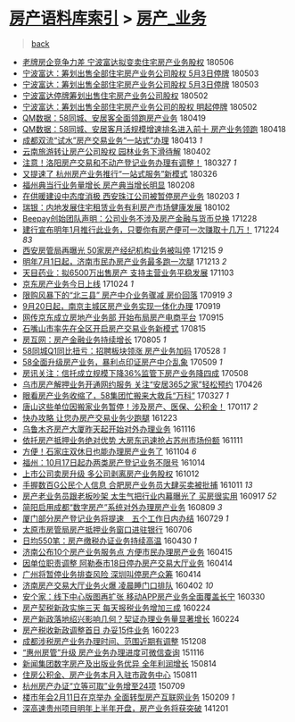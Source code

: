 [房产语料库索引](../../README.md)  > [房产_业务](房产_业务.md)
====
> [back](../README.md)

- [老牌房企竞争力差 宁波富达拟变卖住宅房产业务股权](http://jkwz.applinzi.com/ittc/7100144732598699025.html#%E8%80%81%E7%89%8C%E6%88%BF%E4%BC%81%E7%AB%9E%E4%BA%89%E5%8A%9B%E5%B7%AE+%E5%AE%81%E6%B3%A2%E5%AF%8C%E8%BE%BE%E6%8B%9F%E5%8F%98%E5%8D%96%E4%BD%8F%E5%AE%85%E6%88%BF%E4%BA%A7%E4%B8%9A%E5%8A%A1%E8%82%A1%E6%9D%83) 180506  
- [宁波富达：筹划出售全部住宅房产业务公司股权 5月3日停牌](http://jkwz.applinzi.com/ittc/7098806541497140235.html#%E5%AE%81%E6%B3%A2%E5%AF%8C%E8%BE%BE%EF%BC%9A%E7%AD%B9%E5%88%92%E5%87%BA%E5%94%AE%E5%85%A8%E9%83%A8%E4%BD%8F%E5%AE%85%E6%88%BF%E4%BA%A7%E4%B8%9A%E5%8A%A1%E5%85%AC%E5%8F%B8%E8%82%A1%E6%9D%83+5%E6%9C%883%E6%97%A5%E5%81%9C%E7%89%8C) 180503  
- [宁波富达：筹划出售全部住宅房产业务公司股权 5月3日停牌](http://jkwz.applinzi.com/ittc/7098805825936294918.html#%E5%AE%81%E6%B3%A2%E5%AF%8C%E8%BE%BE%EF%BC%9A%E7%AD%B9%E5%88%92%E5%87%BA%E5%94%AE%E5%85%A8%E9%83%A8%E4%BD%8F%E5%AE%85%E6%88%BF%E4%BA%A7%E4%B8%9A%E5%8A%A1%E5%85%AC%E5%8F%B8%E8%82%A1%E6%9D%83+5%E6%9C%883%E6%97%A5%E5%81%9C%E7%89%8C) 180503  
- [宁波富达停牌筹划出售住宅房产业务公司股权](http://jkwz.applinzi.com/ittc/7098623235086353425.html#%E5%AE%81%E6%B3%A2%E5%AF%8C%E8%BE%BE%E5%81%9C%E7%89%8C%E7%AD%B9%E5%88%92%E5%87%BA%E5%94%AE%E4%BD%8F%E5%AE%85%E6%88%BF%E4%BA%A7%E4%B8%9A%E5%8A%A1%E5%85%AC%E5%8F%B8%E8%82%A1%E6%9D%83) 180502  
- [宁波富达：筹划出售全部住宅房产业务公司的股权 明起停牌](http://jkwz.applinzi.com/ittc/7098613720869766151.html#%E5%AE%81%E6%B3%A2%E5%AF%8C%E8%BE%BE%EF%BC%9A%E7%AD%B9%E5%88%92%E5%87%BA%E5%94%AE%E5%85%A8%E9%83%A8%E4%BD%8F%E5%AE%85%E6%88%BF%E4%BA%A7%E4%B8%9A%E5%8A%A1%E5%85%AC%E5%8F%B8%E7%9A%84%E8%82%A1%E6%9D%83+%E6%98%8E%E8%B5%B7%E5%81%9C%E7%89%8C) 180502  
- [QM数据：58同城、安居客全面领跑房产业务](http://jkwz.applinzi.com/ittc/7093625779273597963.html#QM%E6%95%B0%E6%8D%AE%EF%BC%9A58%E5%90%8C%E5%9F%8E%E3%80%81%E5%AE%89%E5%B1%85%E5%AE%A2%E5%85%A8%E9%9D%A2%E9%A2%86%E8%B7%91%E6%88%BF%E4%BA%A7%E4%B8%9A%E5%8A%A1) 180419  
- [QM数据：58同城、安居客月活规模增速排名进入前十 房产业务领跑](http://jkwz.applinzi.com/ittc/7093428238921761808.html#QM%E6%95%B0%E6%8D%AE%EF%BC%9A58%E5%90%8C%E5%9F%8E%E3%80%81%E5%AE%89%E5%B1%85%E5%AE%A2%E6%9C%88%E6%B4%BB%E8%A7%84%E6%A8%A1%E5%A2%9E%E9%80%9F%E6%8E%92%E5%90%8D%E8%BF%9B%E5%85%A5%E5%89%8D%E5%8D%81+%E6%88%BF%E4%BA%A7%E4%B8%9A%E5%8A%A1%E9%A2%86%E8%B7%91) 180418  
- [成都双流“试水”房产交易业务“一站式”办理](http://jkwz.applinzi.com/ittc/7091508664714396678.html#%E6%88%90%E9%83%BD%E5%8F%8C%E6%B5%81%E2%80%9C%E8%AF%95%E6%B0%B4%E2%80%9D%E6%88%BF%E4%BA%A7%E4%BA%A4%E6%98%93%E4%B8%9A%E5%8A%A1%E2%80%9C%E4%B8%80%E7%AB%99%E5%BC%8F%E2%80%9D%E5%8A%9E%E7%90%86) 180413 *1* 
- [云南旅游转让房产公司股权 园林业务下滑待解](http://jkwz.applinzi.com/ittc/7087531638345171975.html#%E4%BA%91%E5%8D%97%E6%97%85%E6%B8%B8%E8%BD%AC%E8%AE%A9%E6%88%BF%E4%BA%A7%E5%85%AC%E5%8F%B8%E8%82%A1%E6%9D%83+%E5%9B%AD%E6%9E%97%E4%B8%9A%E5%8A%A1%E4%B8%8B%E6%BB%91%E5%BE%85%E8%A7%A3) 180402  
- [注意！洛阳房产交易和不动产登记业务办理有调整！](http://jkwz.applinzi.com/ittc/7085169198898873351.html#%E6%B3%A8%E6%84%8F%EF%BC%81%E6%B4%9B%E9%98%B3%E6%88%BF%E4%BA%A7%E4%BA%A4%E6%98%93%E5%92%8C%E4%B8%8D%E5%8A%A8%E4%BA%A7%E7%99%BB%E8%AE%B0%E4%B8%9A%E5%8A%A1%E5%8A%9E%E7%90%86%E6%9C%89%E8%B0%83%E6%95%B4%EF%BC%81) 180327 *1* 
- [又提速了 杭州房产业务推行“一站式服务”新模式](http://jkwz.applinzi.com/ittc/7084704524990415889.html#%E5%8F%88%E6%8F%90%E9%80%9F%E4%BA%86+%E6%9D%AD%E5%B7%9E%E6%88%BF%E4%BA%A7%E4%B8%9A%E5%8A%A1%E6%8E%A8%E8%A1%8C%E2%80%9C%E4%B8%80%E7%AB%99%E5%BC%8F%E6%9C%8D%E5%8A%A1%E2%80%9D%E6%96%B0%E6%A8%A1%E5%BC%8F) 180326  
- [福州典当行业务量增长 房产典当增长明显](http://jkwz.applinzi.com/ittc/7067668579250340880.html#%E7%A6%8F%E5%B7%9E%E5%85%B8%E5%BD%93%E8%A1%8C%E4%B8%9A%E5%8A%A1%E9%87%8F%E5%A2%9E%E9%95%BF+%E6%88%BF%E4%BA%A7%E5%85%B8%E5%BD%93%E5%A2%9E%E9%95%BF%E6%98%8E%E6%98%BE) 180208  
- [在供暖建设中态度消极 西安珠江公司被暂停房产业务](http://jkwz.applinzi.com/ittc/7065786755653829638.html#%E5%9C%A8%E4%BE%9B%E6%9A%96%E5%BB%BA%E8%AE%BE%E4%B8%AD%E6%80%81%E5%BA%A6%E6%B6%88%E6%9E%81+%E8%A5%BF%E5%AE%89%E7%8F%A0%E6%B1%9F%E5%85%AC%E5%8F%B8%E8%A2%AB%E6%9A%82%E5%81%9C%E6%88%BF%E4%BA%A7%E4%B8%9A%E5%8A%A1) 180203 *1* 
- [瑞银：内地发展住宅租赁业务有利房产市场健康发展](http://jkwz.applinzi.com/ittc/7053941154565850123.html#%E7%91%9E%E9%93%B6%EF%BC%9A%E5%86%85%E5%9C%B0%E5%8F%91%E5%B1%95%E4%BD%8F%E5%AE%85%E7%A7%9F%E8%B5%81%E4%B8%9A%E5%8A%A1%E6%9C%89%E5%88%A9%E6%88%BF%E4%BA%A7%E5%B8%82%E5%9C%BA%E5%81%A5%E5%BA%B7%E5%8F%91%E5%B1%95) 180102  
- [Beepay创始团队声明：公司业务不涉及房产金融与货币兑换](http://jkwz.applinzi.com/ittc/7052127992946361361.html#Beepay%E5%88%9B%E5%A7%8B%E5%9B%A2%E9%98%9F%E5%A3%B0%E6%98%8E%EF%BC%9A%E5%85%AC%E5%8F%B8%E4%B8%9A%E5%8A%A1%E4%B8%8D%E6%B6%89%E5%8F%8A%E6%88%BF%E4%BA%A7%E9%87%91%E8%9E%8D%E4%B8%8E%E8%B4%A7%E5%B8%81%E5%85%91%E6%8D%A2) 171228  
- [建行宣布明年1月推行此业务，只要你有房产便可一次赚取十几万！](http://jkwz.applinzi.com/ittc/7050656281646334993.html#%E5%BB%BA%E8%A1%8C%E5%AE%A3%E5%B8%83%E6%98%8E%E5%B9%B41%E6%9C%88%E6%8E%A8%E8%A1%8C%E6%AD%A4%E4%B8%9A%E5%8A%A1%EF%BC%8C%E5%8F%AA%E8%A6%81%E4%BD%A0%E6%9C%89%E6%88%BF%E4%BA%A7%E4%BE%BF%E5%8F%AF%E4%B8%80%E6%AC%A1%E8%B5%9A%E5%8F%96%E5%8D%81%E5%87%A0%E4%B8%87%EF%BC%81) 171224 *83* 
- [西安房管局再曝光 50家房产经纪机构业务被叫停](http://jkwz.applinzi.com/ittc/7047297797152310289.html#%E8%A5%BF%E5%AE%89%E6%88%BF%E7%AE%A1%E5%B1%80%E5%86%8D%E6%9B%9D%E5%85%89+50%E5%AE%B6%E6%88%BF%E4%BA%A7%E7%BB%8F%E7%BA%AA%E6%9C%BA%E6%9E%84%E4%B8%9A%E5%8A%A1%E8%A2%AB%E5%8F%AB%E5%81%9C) 171215 *9* 
- [明年7月1日起，济南市民办房产业务最多跑一次腿](http://jkwz.applinzi.com/ittc/7046671243472798737.html#%E6%98%8E%E5%B9%B47%E6%9C%881%E6%97%A5%E8%B5%B7%EF%BC%8C%E6%B5%8E%E5%8D%97%E5%B8%82%E6%B0%91%E5%8A%9E%E6%88%BF%E4%BA%A7%E4%B8%9A%E5%8A%A1%E6%9C%80%E5%A4%9A%E8%B7%91%E4%B8%80%E6%AC%A1%E8%85%BF) 171213 *2* 
- [天目药业：拟6500万出售房产 支持主营业务平稳发展](http://jkwz.applinzi.com/ittc/7031755386821018640.html#%E5%A4%A9%E7%9B%AE%E8%8D%AF%E4%B8%9A%EF%BC%9A%E6%8B%9F6500%E4%B8%87%E5%87%BA%E5%94%AE%E6%88%BF%E4%BA%A7+%E6%94%AF%E6%8C%81%E4%B8%BB%E8%90%A5%E4%B8%9A%E5%8A%A1%E5%B9%B3%E7%A8%B3%E5%8F%91%E5%B1%95) 171103  
- [京东房产业务今日上线](http://jkwz.applinzi.com/ittc/7028101990813533200.html#%E4%BA%AC%E4%B8%9C%E6%88%BF%E4%BA%A7%E4%B8%9A%E5%8A%A1%E4%BB%8A%E6%97%A5%E4%B8%8A%E7%BA%BF) 171024 *1* 
- [限购风暴下的“北三县” 房产中介业务骤减 房价回落](http://jkwz.applinzi.com/ittc/7014994634634445841.html#%E9%99%90%E8%B4%AD%E9%A3%8E%E6%9A%B4%E4%B8%8B%E7%9A%84%E2%80%9C%E5%8C%97%E4%B8%89%E5%8E%BF%E2%80%9D+%E6%88%BF%E4%BA%A7%E4%B8%AD%E4%BB%8B%E4%B8%9A%E5%8A%A1%E9%AA%A4%E5%87%8F+%E6%88%BF%E4%BB%B7%E5%9B%9E%E8%90%BD) 170919 *3* 
- [9月20日起，南京主城区房产业务实现一体化办理](http://jkwz.applinzi.com/ittc/7014983691636573200.html#9%E6%9C%8820%E6%97%A5%E8%B5%B7%EF%BC%8C%E5%8D%97%E4%BA%AC%E4%B8%BB%E5%9F%8E%E5%8C%BA%E6%88%BF%E4%BA%A7%E4%B8%9A%E5%8A%A1%E5%AE%9E%E7%8E%B0%E4%B8%80%E4%BD%93%E5%8C%96%E5%8A%9E%E7%90%86) 170919  
- [网传京东成立房地产业务部 开始布局房产电商平台](http://jkwz.applinzi.com/ittc/7013482025775006737.html#%E7%BD%91%E4%BC%A0%E4%BA%AC%E4%B8%9C%E6%88%90%E7%AB%8B%E6%88%BF%E5%9C%B0%E4%BA%A7%E4%B8%9A%E5%8A%A1%E9%83%A8+%E5%BC%80%E5%A7%8B%E5%B8%83%E5%B1%80%E6%88%BF%E4%BA%A7%E7%94%B5%E5%95%86%E5%B9%B3%E5%8F%B0) 170915  
- [石嘴山市率先在全区开启房产交易业务新模式](http://jkwz.applinzi.com/ittc/7002066349030114320.html#%E7%9F%B3%E5%98%B4%E5%B1%B1%E5%B8%82%E7%8E%87%E5%85%88%E5%9C%A8%E5%85%A8%E5%8C%BA%E5%BC%80%E5%90%AF%E6%88%BF%E4%BA%A7%E4%BA%A4%E6%98%93%E4%B8%9A%E5%8A%A1%E6%96%B0%E6%A8%A1%E5%BC%8F) 170815  
- [房互网：房产金融业务持续增长](http://jkwz.applinzi.com/ittc/6998184648176567312.html#%E6%88%BF%E4%BA%92%E7%BD%91%EF%BC%9A%E6%88%BF%E4%BA%A7%E9%87%91%E8%9E%8D%E4%B8%9A%E5%8A%A1%E6%8C%81%E7%BB%AD%E5%A2%9E%E9%95%BF) 170805 *1* 
- [58同城Q1同比扭亏：招聘板块领涨 房产业务加码](http://jkwz.applinzi.com/ittc/6972744262306235396.html#58%E5%90%8C%E5%9F%8EQ1%E5%90%8C%E6%AF%94%E6%89%AD%E4%BA%8F%EF%BC%9A%E6%8B%9B%E8%81%98%E6%9D%BF%E5%9D%97%E9%A2%86%E6%B6%A8+%E6%88%BF%E4%BA%A7%E4%B8%9A%E5%8A%A1%E5%8A%A0%E7%A0%81) 170528 *1* 
- [58全面升级房产业务，暴利点印证房产中介乱象](http://jkwz.applinzi.com/ittc/6965683682319795204.html#58%E5%85%A8%E9%9D%A2%E5%8D%87%E7%BA%A7%E6%88%BF%E4%BA%A7%E4%B8%9A%E5%8A%A1%EF%BC%8C%E6%9A%B4%E5%88%A9%E7%82%B9%E5%8D%B0%E8%AF%81%E6%88%BF%E4%BA%A7%E4%B8%AD%E4%BB%8B%E4%B9%B1%E8%B1%A1) 170509 *1* 
- [房讯关注：信托成立规模下降36%监管下房产业务降四成](http://jkwz.applinzi.com/ittc/6965282430649893892.html#%E6%88%BF%E8%AE%AF%E5%85%B3%E6%B3%A8%EF%BC%9A%E4%BF%A1%E6%89%98%E6%88%90%E7%AB%8B%E8%A7%84%E6%A8%A1%E4%B8%8B%E9%99%8D36%25%E7%9B%91%E7%AE%A1%E4%B8%8B%E6%88%BF%E4%BA%A7%E4%B8%9A%E5%8A%A1%E9%99%8D%E5%9B%9B%E6%88%90) 170508  
- [乌市房产解押业务开通网约服务 关注“安居365之家”轻松预约](http://jkwz.applinzi.com/ittc/6960889183198512133.html#%E4%B9%8C%E5%B8%82%E6%88%BF%E4%BA%A7%E8%A7%A3%E6%8A%BC%E4%B8%9A%E5%8A%A1%E5%BC%80%E9%80%9A%E7%BD%91%E7%BA%A6%E6%9C%8D%E5%8A%A1+%E5%85%B3%E6%B3%A8%E2%80%9C%E5%AE%89%E5%B1%85365%E4%B9%8B%E5%AE%B6%E2%80%9D%E8%BD%BB%E6%9D%BE%E9%A2%84%E7%BA%A6) 170426  
- [眼看房产业务收缩了，58集团忙搬来大救兵“万科”](http://jkwz.applinzi.com/ittc/6949806593943274500.html#%E7%9C%BC%E7%9C%8B%E6%88%BF%E4%BA%A7%E4%B8%9A%E5%8A%A1%E6%94%B6%E7%BC%A9%E4%BA%86%EF%BC%8C58%E9%9B%86%E5%9B%A2%E5%BF%99%E6%90%AC%E6%9D%A5%E5%A4%A7%E6%95%91%E5%85%B5%E2%80%9C%E4%B8%87%E7%A7%91%E2%80%9D) 170327 *1* 
- [唐山这些单位因搬家业务暂停！涉及房产、医保、公积金！](http://jkwz.applinzi.com/ittc/6924165876814447620.html#%E5%94%90%E5%B1%B1%E8%BF%99%E4%BA%9B%E5%8D%95%E4%BD%8D%E5%9B%A0%E6%90%AC%E5%AE%B6%E4%B8%9A%E5%8A%A1%E6%9A%82%E5%81%9C%EF%BC%81%E6%B6%89%E5%8F%8A%E6%88%BF%E4%BA%A7%E3%80%81%E5%8C%BB%E4%BF%9D%E3%80%81%E5%85%AC%E7%A7%AF%E9%87%91%EF%BC%81) 170117 *2* 
- [快办攻略 让您办房产交易业务少跑腿](http://jkwz.applinzi.com/ittc/6914758964633142277.html#%E5%BF%AB%E5%8A%9E%E6%94%BB%E7%95%A5+%E8%AE%A9%E6%82%A8%E5%8A%9E%E6%88%BF%E4%BA%A7%E4%BA%A4%E6%98%93%E4%B8%9A%E5%8A%A1%E5%B0%91%E8%B7%91%E8%85%BF) 161223  
- [乌鲁木齐房产大厦昨天起开始对外办理业务](http://jkwz.applinzi.com/ittc/6900906791352665092.html#%E4%B9%8C%E9%B2%81%E6%9C%A8%E9%BD%90%E6%88%BF%E4%BA%A7%E5%A4%A7%E5%8E%A6%E6%98%A8%E5%A4%A9%E8%B5%B7%E5%BC%80%E5%A7%8B%E5%AF%B9%E5%A4%96%E5%8A%9E%E7%90%86%E4%B8%9A%E5%8A%A1) 161116  
- [依托房产抵押业务绝对优势 大房东迅速抢占苏州市场份额](http://jkwz.applinzi.com/ittc/6899235599042479108.html#%E4%BE%9D%E6%89%98%E6%88%BF%E4%BA%A7%E6%8A%B5%E6%8A%BC%E4%B8%9A%E5%8A%A1%E7%BB%9D%E5%AF%B9%E4%BC%98%E5%8A%BF+%E5%A4%A7%E6%88%BF%E4%B8%9C%E8%BF%85%E9%80%9F%E6%8A%A2%E5%8D%A0%E8%8B%8F%E5%B7%9E%E5%B8%82%E5%9C%BA%E4%BB%BD%E9%A2%9D) 161111  
- [方便！石家庄双休日也能办理房产业务了](http://jkwz.applinzi.com/ittc/6896555101195338756.html#%E6%96%B9%E4%BE%BF%EF%BC%81%E7%9F%B3%E5%AE%B6%E5%BA%84%E5%8F%8C%E4%BC%91%E6%97%A5%E4%B9%9F%E8%83%BD%E5%8A%9E%E7%90%86%E6%88%BF%E4%BA%A7%E4%B8%9A%E5%8A%A1%E4%BA%86) 161104 *6* 
- [福州：10月17日起办两类房产登记业务不限号](http://jkwz.applinzi.com/ittc/6888776765555606533.html#%E7%A6%8F%E5%B7%9E%EF%BC%9A10%E6%9C%8817%E6%97%A5%E8%B5%B7%E5%8A%9E%E4%B8%A4%E7%B1%BB%E6%88%BF%E4%BA%A7%E7%99%BB%E8%AE%B0%E4%B8%9A%E5%8A%A1%E4%B8%8D%E9%99%90%E5%8F%B7) 161014  
- [上市公司卖房升级 多公司剥离房产业务股权](http://jkwz.applinzi.com/ittc/6888206958837892101.html#%E4%B8%8A%E5%B8%82%E5%85%AC%E5%8F%B8%E5%8D%96%E6%88%BF%E5%8D%87%E7%BA%A7+%E5%A4%9A%E5%85%AC%E5%8F%B8%E5%89%A5%E7%A6%BB%E6%88%BF%E4%BA%A7%E4%B8%9A%E5%8A%A1%E8%82%A1%E6%9D%83) 161012  
- [手握数百G公民个人信息 合肥房产业务员大肆买卖被批捕](http://jkwz.applinzi.com/ittc/6887624422663390212.html#%E6%89%8B%E6%8F%A1%E6%95%B0%E7%99%BEG%E5%85%AC%E6%B0%91%E4%B8%AA%E4%BA%BA%E4%BF%A1%E6%81%AF+%E5%90%88%E8%82%A5%E6%88%BF%E4%BA%A7%E4%B8%9A%E5%8A%A1%E5%91%98%E5%A4%A7%E8%82%86%E4%B9%B0%E5%8D%96%E8%A2%AB%E6%89%B9%E6%8D%95) 161011 *13* 
- [房产老业务员跟老板吵架 太生气把行业内幕曝光了 买房很实用](http://jkwz.applinzi.com/ittc/6878789813234304004.html#%E6%88%BF%E4%BA%A7%E8%80%81%E4%B8%9A%E5%8A%A1%E5%91%98%E8%B7%9F%E8%80%81%E6%9D%BF%E5%90%B5%E6%9E%B6+%E5%A4%AA%E7%94%9F%E6%B0%94%E6%8A%8A%E8%A1%8C%E4%B8%9A%E5%86%85%E5%B9%95%E6%9B%9D%E5%85%89%E4%BA%86+%E4%B9%B0%E6%88%BF%E5%BE%88%E5%AE%9E%E7%94%A8) 160917 *52* 
- [简阳启用成都“数字房产”系统对外办理房产业务](http://jkwz.applinzi.com/ittc/6864445426132059141.html#%E7%AE%80%E9%98%B3%E5%90%AF%E7%94%A8%E6%88%90%E9%83%BD%E2%80%9C%E6%95%B0%E5%AD%97%E6%88%BF%E4%BA%A7%E2%80%9D%E7%B3%BB%E7%BB%9F%E5%AF%B9%E5%A4%96%E5%8A%9E%E7%90%86%E6%88%BF%E4%BA%A7%E4%B8%9A%E5%8A%A1) 160809 *3* 
- [厦门部分房产登记业务将提速　五个工作日内办结](http://jkwz.applinzi.com/ittc/6860213782487499781.html#%E5%8E%A6%E9%97%A8%E9%83%A8%E5%88%86%E6%88%BF%E4%BA%A7%E7%99%BB%E8%AE%B0%E4%B8%9A%E5%8A%A1%E5%B0%86%E6%8F%90%E9%80%9F%E3%80%80%E4%BA%94%E4%B8%AA%E5%B7%A5%E4%BD%9C%E6%97%A5%E5%86%85%E5%8A%9E%E7%BB%93) 160729 *1* 
- [太原市房管局房产抵押业务窗口进驻银行](http://jkwz.applinzi.com/ittc/6851668917067711492.html#%E5%A4%AA%E5%8E%9F%E5%B8%82%E6%88%BF%E7%AE%A1%E5%B1%80%E6%88%BF%E4%BA%A7%E6%8A%B5%E6%8A%BC%E4%B8%9A%E5%8A%A1%E7%AA%97%E5%8F%A3%E8%BF%9B%E9%A9%BB%E9%93%B6%E8%A1%8C) 160706  
- [日均550笔：房产缴税办证业务持续高温](http://jkwz.applinzi.com/ittc/6826804210808914948.html#%E6%97%A5%E5%9D%87550%E7%AC%94%EF%BC%9A%E6%88%BF%E4%BA%A7%E7%BC%B4%E7%A8%8E%E5%8A%9E%E8%AF%81%E4%B8%9A%E5%8A%A1%E6%8C%81%E7%BB%AD%E9%AB%98%E6%B8%A9) 160430 *1* 
- [济南公布10个房产业务服务点 方便市民办理房产业务](http://jkwz.applinzi.com/ittc/6821271864139580420.html#%E6%B5%8E%E5%8D%97%E5%85%AC%E5%B8%8310%E4%B8%AA%E6%88%BF%E4%BA%A7%E4%B8%9A%E5%8A%A1%E6%9C%8D%E5%8A%A1%E7%82%B9+%E6%96%B9%E4%BE%BF%E5%B8%82%E6%B0%91%E5%8A%9E%E7%90%86%E6%88%BF%E4%BA%A7%E4%B8%9A%E5%8A%A1) 160415  
- [因单位职责调整 阿勒泰市18日停办房产交易大厅业务](http://jkwz.applinzi.com/ittc/6821016216504108037.html#%E5%9B%A0%E5%8D%95%E4%BD%8D%E8%81%8C%E8%B4%A3%E8%B0%83%E6%95%B4+%E9%98%BF%E5%8B%92%E6%B3%B0%E5%B8%8218%E6%97%A5%E5%81%9C%E5%8A%9E%E6%88%BF%E4%BA%A7%E4%BA%A4%E6%98%93%E5%A4%A7%E5%8E%85%E4%B8%9A%E5%8A%A1) 160414  
- [广州将暂停业务排查风险 深圳叫停房产众筹](http://jkwz.applinzi.com/ittc/6820983789165478917.html#%E5%B9%BF%E5%B7%9E%E5%B0%86%E6%9A%82%E5%81%9C%E4%B8%9A%E5%8A%A1%E6%8E%92%E6%9F%A5%E9%A3%8E%E9%99%A9+%E6%B7%B1%E5%9C%B3%E5%8F%AB%E5%81%9C%E6%88%BF%E4%BA%A7%E4%BC%97%E7%AD%B9) 160414  
- [济南房产交易大厅业务火爆 凌晨睡门口排队](http://jkwz.applinzi.com/ittc/6816392116766770180.html#%E6%B5%8E%E5%8D%97%E6%88%BF%E4%BA%A7%E4%BA%A4%E6%98%93%E5%A4%A7%E5%8E%85%E4%B8%9A%E5%8A%A1%E7%81%AB%E7%88%86+%E5%87%8C%E6%99%A8%E7%9D%A1%E9%97%A8%E5%8F%A3%E6%8E%92%E9%98%9F) 160402 *10* 
- [安个家：线下中心版图再扩张 移动APP房产业务全面覆盖长宁](http://jkwz.applinzi.com/ittc/6815404525443613700.html#%E5%AE%89%E4%B8%AA%E5%AE%B6%EF%BC%9A%E7%BA%BF%E4%B8%8B%E4%B8%AD%E5%BF%83%E7%89%88%E5%9B%BE%E5%86%8D%E6%89%A9%E5%BC%A0+%E7%A7%BB%E5%8A%A8APP%E6%88%BF%E4%BA%A7%E4%B8%9A%E5%8A%A1%E5%85%A8%E9%9D%A2%E8%A6%86%E7%9B%96%E9%95%BF%E5%AE%81) 160330  
- [房产契税新政实施三天 每天报税业务增加三成](http://jkwz.applinzi.com/ittc/6802446735620178949.html#%E6%88%BF%E4%BA%A7%E5%A5%91%E7%A8%8E%E6%96%B0%E6%94%BF%E5%AE%9E%E6%96%BD%E4%B8%89%E5%A4%A9+%E6%AF%8F%E5%A4%A9%E6%8A%A5%E7%A8%8E%E4%B8%9A%E5%8A%A1%E5%A2%9E%E5%8A%A0%E4%B8%89%E6%88%90) 160224  
- [房产新政落地绍兴影响几何？契证办理业务量显著增长](http://jkwz.applinzi.com/ittc/6802331560892171269.html#%E6%88%BF%E4%BA%A7%E6%96%B0%E6%94%BF%E8%90%BD%E5%9C%B0%E7%BB%8D%E5%85%B4%E5%BD%B1%E5%93%8D%E5%87%A0%E4%BD%95%EF%BC%9F%E5%A5%91%E8%AF%81%E5%8A%9E%E7%90%86%E4%B8%9A%E5%8A%A1%E9%87%8F%E6%98%BE%E8%91%97%E5%A2%9E%E9%95%BF) 160224  
- [房产税收新政调整首日 办妥15件业务](http://jkwz.applinzi.com/ittc/6802044552961590276.html#%E6%88%BF%E4%BA%A7%E7%A8%8E%E6%94%B6%E6%96%B0%E6%94%BF%E8%B0%83%E6%95%B4%E9%A6%96%E6%97%A5+%E5%8A%9E%E5%A6%A515%E4%BB%B6%E4%B8%9A%E5%8A%A1) 160223  
- [成都涉税房产业务办理时间、范围近期有调整](http://jkwz.applinzi.com/ittc/6773379754636084228.html#%E6%88%90%E9%83%BD%E6%B6%89%E7%A8%8E%E6%88%BF%E4%BA%A7%E4%B8%9A%E5%8A%A1%E5%8A%9E%E7%90%86%E6%97%B6%E9%97%B4%E3%80%81%E8%8C%83%E5%9B%B4%E8%BF%91%E6%9C%9F%E6%9C%89%E8%B0%83%E6%95%B4) 151208  
- [“惠州房管”升级 房产业务办理进度可微信查询](http://jkwz.applinzi.com/ittc/6765183843606987781.html#%E2%80%9C%E6%83%A0%E5%B7%9E%E6%88%BF%E7%AE%A1%E2%80%9D%E5%8D%87%E7%BA%A7+%E6%88%BF%E4%BA%A7%E4%B8%9A%E5%8A%A1%E5%8A%9E%E7%90%86%E8%BF%9B%E5%BA%A6%E5%8F%AF%E5%BE%AE%E4%BF%A1%E6%9F%A5%E8%AF%A2) 151116  
- [新闻集团数字房产及出版业务优异 全年利润增长](http://jkwz.applinzi.com/ittc/547650615708109702.html#%E6%96%B0%E9%97%BB%E9%9B%86%E5%9B%A2%E6%95%B0%E5%AD%97%E6%88%BF%E4%BA%A7%E5%8F%8A%E5%87%BA%E7%89%88%E4%B8%9A%E5%8A%A1%E4%BC%98%E5%BC%82+%E5%85%A8%E5%B9%B4%E5%88%A9%E6%B6%A6%E5%A2%9E%E9%95%BF) 150814  
- [住房公积金、房产业务本月入驻市政务中心](http://jkwz.applinzi.com/ittc/547650611437067918.html#%E4%BD%8F%E6%88%BF%E5%85%AC%E7%A7%AF%E9%87%91%E3%80%81%E6%88%BF%E4%BA%A7%E4%B8%9A%E5%8A%A1%E6%9C%AC%E6%9C%88%E5%85%A5%E9%A9%BB%E5%B8%82%E6%94%BF%E5%8A%A1%E4%B8%AD%E5%BF%83) 150811  
- [杭州房产办证“立等可取”业务增至24项](http://jkwz.applinzi.com/ittc/547650611427299071.html#%E6%9D%AD%E5%B7%9E%E6%88%BF%E4%BA%A7%E5%8A%9E%E8%AF%81%E2%80%9C%E7%AB%8B%E7%AD%89%E5%8F%AF%E5%8F%96%E2%80%9D%E4%B8%9A%E5%8A%A1%E5%A2%9E%E8%87%B324%E9%A1%B9) 150709  
- [楼市年会2月11日在京举办 全面转型房产互联网业务](http://jkwz.applinzi.com/ittc/547650611391715121.html#%E6%A5%BC%E5%B8%82%E5%B9%B4%E4%BC%9A2%E6%9C%8811%E6%97%A5%E5%9C%A8%E4%BA%AC%E4%B8%BE%E5%8A%9E+%E5%85%A8%E9%9D%A2%E8%BD%AC%E5%9E%8B%E6%88%BF%E4%BA%A7%E4%BA%92%E8%81%94%E7%BD%91%E4%B8%9A%E5%8A%A1) 150209 *1* 
- [深高速贵州项目明年上半年开盘，房产业务将获突破](http://jkwz.applinzi.com/ittc/547650611382685932.html#%E6%B7%B1%E9%AB%98%E9%80%9F%E8%B4%B5%E5%B7%9E%E9%A1%B9%E7%9B%AE%E6%98%8E%E5%B9%B4%E4%B8%8A%E5%8D%8A%E5%B9%B4%E5%BC%80%E7%9B%98%EF%BC%8C%E6%88%BF%E4%BA%A7%E4%B8%9A%E5%8A%A1%E5%B0%86%E8%8E%B7%E7%AA%81%E7%A0%B4) 141201  
